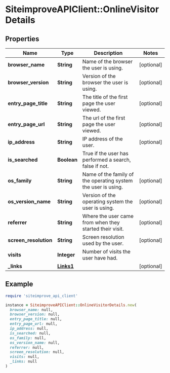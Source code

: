 # SiteimproveAPIClient::OnlineVisitorDetails

## Properties

| Name | Type | Description | Notes |
| ---- | ---- | ----------- | ----- |
| **browser_name** | **String** | Name of the browser the user is using. | [optional] |
| **browser_version** | **String** | Version of the browser the user is using. | [optional] |
| **entry_page_title** | **String** | The title of the first page the user viewed. | [optional] |
| **entry_page_url** | **String** | The url of the first page the user viewed. | [optional] |
| **ip_address** | **String** | IP address of the user. | [optional] |
| **is_searched** | **Boolean** | True if the user has performed a search, false if not. |  |
| **os_family** | **String** | Name of the family of the operating system the user is using. | [optional] |
| **os_version_name** | **String** | Version of the operating system the user is using. | [optional] |
| **referrer** | **String** | Where the user came from when they started their visit. | [optional] |
| **screen_resolution** | **String** | Screen resolution used by the user. | [optional] |
| **visits** | **Integer** | Number of visits the user have had. |  |
| **_links** | [**Links1**](Links1.md) |  | [optional] |

## Example

```ruby
require 'siteimprove_api_client'

instance = SiteimproveAPIClient::OnlineVisitorDetails.new(
  browser_name: null,
  browser_version: null,
  entry_page_title: null,
  entry_page_url: null,
  ip_address: null,
  is_searched: null,
  os_family: null,
  os_version_name: null,
  referrer: null,
  screen_resolution: null,
  visits: null,
  _links: null
)
```

